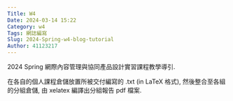 ```yaml
---
Title: W4
Date: 2024-03-14 15:22
Category: w4
Tags: 網誌編寫
Slug: 2024-Spring-w4-blog-tutorial
Author: 41123217
---
```


2024 Spring 網際內容管理與協同產品設計實習課程教學導引.
<!-- PELICAN_END_SUMMARY -->

在各自的個人課程倉儲放置所被交付編寫的  .txt (in LaTeX 格式), 然後整合至各組的分組倉儲, 由 xelatex 編譯出分組報告 pdf 檔案.